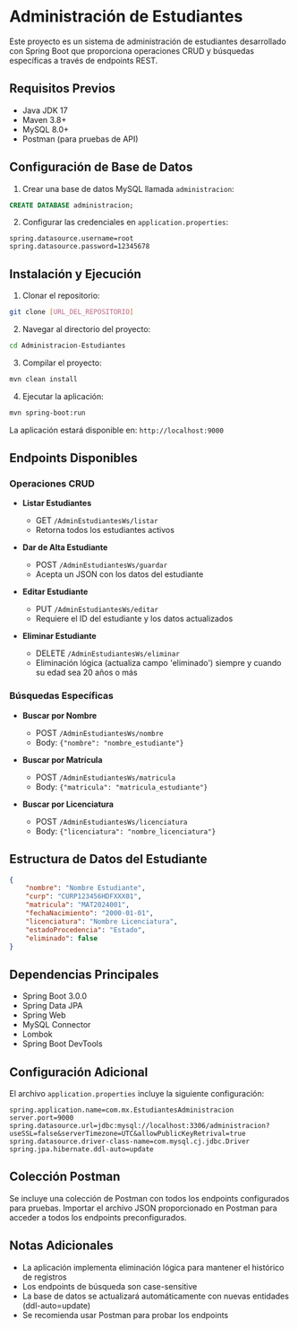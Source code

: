 # Administración de Estudiantes

Este proyecto es un sistema de administración de estudiantes desarrollado con Spring Boot que proporciona operaciones CRUD y búsquedas específicas a través de endpoints REST.

## Requisitos Previos

- Java JDK 17
- Maven 3.8+
- MySQL 8.0+
- Postman (para pruebas de API)

## Configuración de Base de Datos

1. Crear una base de datos MySQL llamada `administracion`:
```sql
CREATE DATABASE administracion;
```

2. Configurar las credenciales en `application.properties`:
```properties
spring.datasource.username=root
spring.datasource.password=12345678
```

## Instalación y Ejecución

1. Clonar el repositorio:
```bash
git clone [URL_DEL_REPOSITORIO]
```

2. Navegar al directorio del proyecto:
```bash
cd Administracion-Estudiantes
```

3. Compilar el proyecto:
```bash
mvn clean install
```

4. Ejecutar la aplicación:
```bash
mvn spring-boot:run
```

La aplicación estará disponible en: `http://localhost:9000`

## Endpoints Disponibles

### Operaciones CRUD
- **Listar Estudiantes**
  - GET `/AdminEstudiantesWs/listar`
  - Retorna todos los estudiantes activos

- **Dar de Alta Estudiante**
  - POST `/AdminEstudiantesWs/guardar`
  - Acepta un JSON con los datos del estudiante

- **Editar Estudiante**
  - PUT `/AdminEstudiantesWs/editar`
  - Requiere el ID del estudiante y los datos actualizados

- **Eliminar Estudiante**
  - DELETE `/AdminEstudiantesWs/eliminar`
  - Eliminación lógica (actualiza campo 'eliminado') siempre y cuando su edad sea 20 años o más

### Búsquedas Específicas
- **Buscar por Nombre**
  - POST `/AdminEstudiantesWs/nombre`
  - Body: `{"nombre": "nombre_estudiante"}`

- **Buscar por Matrícula**
  - POST `/AdminEstudiantesWs/matricula`
  - Body: `{"matricula": "matricula_estudiante"}`

- **Buscar por Licenciatura**
  - POST `/AdminEstudiantesWs/licenciatura`
  - Body: `{"licenciatura": "nombre_licenciatura"}`

## Estructura de Datos del Estudiante

```json
{
    "nombre": "Nombre Estudiante",
    "curp": "CURP123456HDFXXX01",
    "matricula": "MAT2024001",
    "fechaNacimiento": "2000-01-01",
    "licenciatura": "Nombre Licenciatura",
    "estadoProcedencia": "Estado",
    "eliminado": false
}
```

## Dependencias Principales

- Spring Boot 3.0.0
- Spring Data JPA
- Spring Web
- MySQL Connector
- Lombok
- Spring Boot DevTools

## Configuración Adicional

El archivo `application.properties` incluye la siguiente configuración:

```properties
spring.application.name=com.mx.EstudiantesAdministracion
server.port=9000
spring.datasource.url=jdbc:mysql://localhost:3306/administracion?useSSL=false&serverTimezone=UTC&allowPublicKeyRetrival=true
spring.datasource.driver-class-name=com.mysql.cj.jdbc.Driver
spring.jpa.hibernate.ddl-auto=update
```

## Colección Postman

Se incluye una colección de Postman con todos los endpoints configurados para pruebas. Importar el archivo JSON proporcionado en Postman para acceder a todos los endpoints preconfigurados.

## Notas Adicionales

- La aplicación implementa eliminación lógica para mantener el histórico de registros
- Los endpoints de búsqueda son case-sensitive
- La base de datos se actualizará automáticamente con nuevas entidades (ddl-auto=update)
- Se recomienda usar Postman para probar los endpoints
